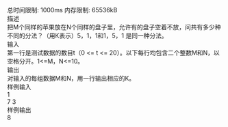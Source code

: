总时间限制: 1000ms 内存限制: 65536kB  
描述  
把M个同样的苹果放在N个同样的盘子里，允许有的盘子空着不放，问共有多少种不同的分法？（用K表示）5，1，1和1，5，1 是同一种分法。  
输入  
第一行是测试数据的数目t（0 <= t <= 20）。以下每行均包含二个整数M和N，以空格分开。1<=M，N<=10。  
输出  
对输入的每组数据M和N，用一行输出相应的K。  
样例输入  
1  
7 3  
样例输出  
8